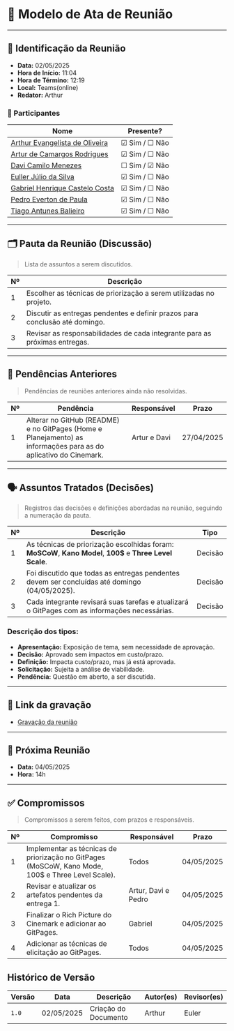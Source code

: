 # 📝 Modelo de Ata de Reunião

---

## 📌 Identificação da Reunião

- **Data:** 02/05/2025  
- **Hora de Início:** 11:04 
- **Hora de Término:** 12:19  
- **Local:** Teams(online)  
- **Redator:** Arthur 

### 👥 Participantes

| Nome | Presente? |
|------|-----------|
|[Arthur Evangelista de Oliveira](https://github.com/arthurevg)| ☑ Sim / ☐ Não |
|[Artur de Camargos Rodrigues](https://github.com/ArturDCR)| ☑ Sim / ☐ Não |
|[Davi Camilo Menezes](https://github.com/Davicamilo23)| ☐ Sim / ☑ Não |
|[Euller Júlio da Silva](https://github.com/Potatoyz908)| ☑ Sim / ☐ Não |
|[Gabriel Henrique Castelo Costa](https://github.com/GabrielCastelo-31)| ☑ Sim / ☐ Não |
|[Pedro Everton de Paula](https://github.com/pedroeverton217)| ☑ Sim / ☐ Não |
|[Tiago Antunes Balieiro](https://github.com/tiagobalieiro)| ☑ Sim / ☐ Não |

---

## 🗂️ Pauta da Reunião (Discussão)

> Lista de assuntos a serem discutidos.

| Nº | Descrição |
|----|-----------|
| 1  | Escolher as técnicas de priorização a serem utilizadas no projeto. |
| 2  | Discutir as entregas pendentes e definir prazos para conclusão até domingo. |
| 3  | Revisar as responsabilidades de cada integrante para as próximas entregas. |

---

## 🔁 Pendências Anteriores

> Pendências de reuniões anteriores ainda não resolvidas.

| Nº | Pendência | Responsável | Prazo |
|----|-----------|-------------|-------|
| 1  | Alterar no GitHub (README) e no GitPages (Home e Planejamento) as informações para as do aplicativo do Cinemark. | Artur e Davi | 27/04/2025 |

---

## 🗣️ Assuntos Tratados (Decisões)

> Registros das decisões e definições abordadas na reunião, seguindo a numeração da pauta.

| Nº | Descrição | Tipo |
|----|-----------|--------|
| 1  | As técnicas de priorização escolhidas foram: **MoSCoW**, **Kano Model**, **100$** e **Three Level Scale**. | Decisão |
| 2  | Foi discutido que todas as entregas pendentes devem ser concluídas até domingo (04/05/2025). | Decisão |
| 3  | Cada integrante revisará suas tarefas e atualizará o GitPages com as informações necessárias. | Decisão |


### Descrição dos tipos:

- **Apresentação:** Exposição de tema, sem necessidade de aprovação.
- **Decisão:** Aprovado sem impactos em custo/prazo.
- **Definição:** Impacta custo/prazo, mas já está aprovada.
- **Solicitação:** Sujeita a análise de viabilidade.
- **Pendência:** Questão em aberto, a ser discutida.

---

## 🎥 Link da gravação

- <a href="https://youtu.be/6i2GaG3npPE" target="_blank">Gravação da reunião</a>

---

## 📆 Próxima Reunião

- **Data:**  04/05/2025
- **Hora:**  14h

---

## ✅ Compromissos

> Compromissos a serem feitos, com prazos e responsáveis.

| Nº | Compromisso | Responsável | Prazo |
|----|-------------|-------------|-------|
| 1  | Implementar as técnicas de priorização no GitPages (MoSCoW, Kano Mode, 100$ e Three Level Scale). | Todos | 04/05/2025 |
| 2  | Revisar e atualizar os artefatos pendentes da entrega 1. | Artur, Davi e Pedro | 04/05/2025 |
| 3  | Finalizar o Rich Picture do Cinemark e adicionar ao GitPages. | Gabriel | 04/05/2025 |
| 4  | Adicionar as técnicas de elicitação ao GitPages. | Todos | 04/05/2025 |


## Histórico de Versão

| Versão | Data          | Descrição                          | Autor(es)     |  Revisor(es)  |
| ------ | ------------- | ---------------------------------- | ------------- | ------------- |
| `1.0`  |  02/05/2025 |  Criação do Documento | Arthur  | Euler |